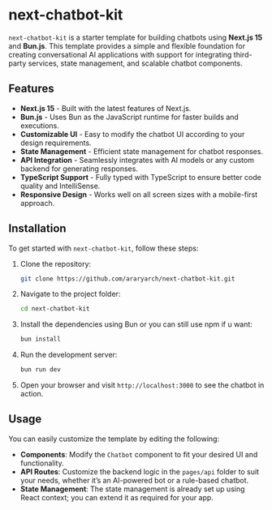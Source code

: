 # next-chatbot-kit

`next-chatbot-kit` is a starter template for building chatbots using **Next.js 15** and **Bun.js**. This template provides a simple and flexible foundation for creating conversational AI applications with support for integrating third-party services, state management, and scalable chatbot components.

## Features

- **Next.js 15** - Built with the latest features of Next.js.
- **Bun.js** - Uses Bun as the JavaScript runtime for faster builds and executions.
- **Customizable UI** - Easy to modify the chatbot UI according to your design requirements.
- **State Management** - Efficient state management for chatbot responses.
- **API Integration** - Seamlessly integrates with AI models or any custom backend for generating responses.
- **TypeScript Support** - Fully typed with TypeScript to ensure better code quality and IntelliSense.
- **Responsive Design** - Works well on all screen sizes with a mobile-first approach.

## Installation

To get started with `next-chatbot-kit`, follow these steps:

1. Clone the repository:

   ```bash
   git clone https://github.com/araryarch/next-chatbot-kit.git
   ```

2. Navigate to the project folder:

   ```bash
   cd next-chatbot-kit
   ```

3. Install the dependencies using Bun or you can still use npm if u want:

   ```bash
   bun install
   ```

4. Run the development server:

   ```bash
   bun run dev
   ```

5. Open your browser and visit `http://localhost:3000` to see the chatbot in action.

## Usage

You can easily customize the template by editing the following:

- **Components**: Modify the `Chatbot` component to fit your desired UI and functionality.
- **API Routes**: Customize the backend logic in the `pages/api` folder to suit your needs, whether it’s an AI-powered bot or a rule-based chatbot.
- **State Management**: The state management is already set up using React context; you can extend it as required for your app.
